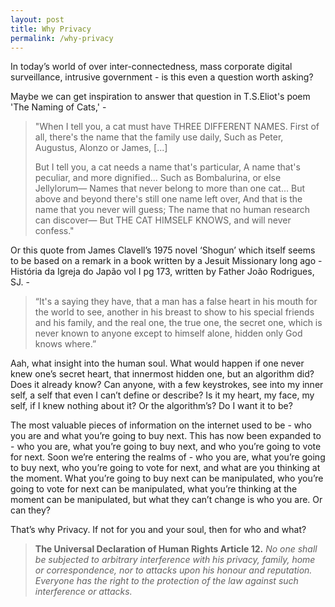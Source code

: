```yaml
---
layout: post
title: Why Privacy
permalink: /why-privacy
---
```

In today’s world of over inter-connectedness, mass corporate digital surveillance, intrusive government - is this even a question worth asking?

Maybe we can get inspiration to answer that question in T.S.Eliot's poem 'The Naming of Cats,' -

>"When I tell you, a cat must have THREE DIFFERENT NAMES.
>First of all, there's the name that the family use daily,
>Such as Peter, Augustus, Alonzo or James,
>[...]
>
>But I tell you, a cat needs a name that's particular,
>A name that's peculiar, and more dignified...
>Such as Bombalurina, or else Jellylorum—
>Names that never belong to more than one cat...
>But above and beyond there's still one name left over,
>And that is the name that you never will guess;
>The name that no human research can discover—
>But THE CAT HIMSELF KNOWS, and will never confess."

Or this quote from James Clavell’s 1975 novel ‘Shogun’ which itself seems to be based on a remark in a book written by a Jesuit Missionary long ago - História da Igreja do Japão vol I pg 173, written by Father João Rodrigues, SJ. -

>“It's a saying they have, that a man has a false heart in his mouth for the world to see, another in his breast to show to his special friends and his family, and the real one, the true one, the secret one, which is never known to anyone except to himself alone, hidden only God knows where.”

Aah, what insight into the human soul. What would happen if one never knew one’s secret heart, that innermost hidden one, but an algorithm did? Does it already know? Can anyone, with a few keystrokes, see into my inner self, a self that even I can’t define or describe? Is it my heart, my face, my self, if I knew nothing about it? Or the algorithm’s? Do I want it to be?

The most valuable pieces of information on the internet used to be - who you are and what you’re going to buy next.
This has now been expanded to - who you are, what you’re going to buy next, and who you’re going to vote for next.
Soon we’re entering the realms of - who you are, what you’re going to buy next, who you’re going to vote for next, and what are you thinking at the moment.
What you’re going to buy next can be manipulated, who you’re going to vote for next can be manipulated, what you’re thinking at the moment can be manipulated, but what they can’t change is who you are. Or can they?

That’s why Privacy. If not for you and your soul, then for who and what?

>**The Universal Declaration of Human Rights
>Article 12.**
>*No one shall be subjected to arbitrary interference with his privacy, family, home or correspondence, nor to attacks upon his honour and reputation. Everyone has the right to the protection of the law against such interference or attacks.*